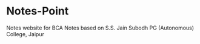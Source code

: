 # Notes-Point
Notes website for BCA 
Notes based on S.S. Jain Subodh PG (Autonomous) College, Jaipur
